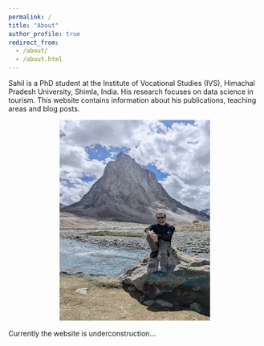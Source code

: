 ```yaml
---
permalink: /
title: "About"
author_profile: true
redirect_from: 
  - /about/
  - /about.html
---
```

Sahil is a PhD student at the Institute of Vocational Studies (IVS), Himachal Pradesh University, Shimla, India. His research focuses on data science in tourism. This website contains information about his publications, teaching areas and blog posts.

<div style="text-align: center;">
<img src="images/gombok_ranjan_zanskar.jpg" alt="Gombok Ranjan Mountain, Zanskar" width="300" height="400" />
</div>


Currently the website is underconstruction...
